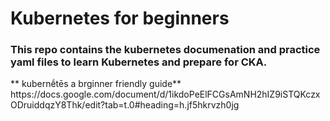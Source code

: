 # Kubernetes for beginners
<H3> 
This repo contains the kubernetes documenation and practice yaml files to learn Kubernetes and prepare for CKA.
</H3>
**
kubernḗtēs a brginner friendly guide**
https://docs.google.com/document/d/1ikdoPeElFCGsAmNH2hIZ9iSTQKczxODruiddqzY8Thk/edit?tab=t.0#heading=h.jf5hkrvzh0jg
